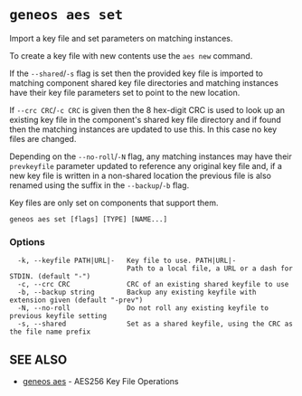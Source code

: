 # `geneos aes set`

Import a key file and set parameters on matching instances.

To create a key file with new contents use the `aes new` command.

If the `--shared`/`-s` flag is set then the provided key file is imported to matching component shared key file directories and matching instances have their key file parameters set to point to the new location.

If `--crc CRC`/`-c CRC` is given then the 8 hex-digit CRC is used to look up an existing key file in the component's shared key file directory and if found then the matching instances are updated to use this. In this case no key files are changed.

Depending on the `--no-roll`/`-N` flag, any matching instances may have their `prevkeyfile` parameter updated to reference any original key file and, if a new key file is written in a non-shared location the previous file is also renamed using the suffix in the `--backup`/`-b` flag.

Key files are only set on components that support them.

```text
geneos aes set [flags] [TYPE] [NAME...]
```

### Options

```text
  -k, --keyfile PATH|URL|-   Key file to use. PATH|URL|-
                             Path to a local file, a URL or a dash for STDIN. (default "-")
  -c, --crc CRC              CRC of an existing shared keyfile to use
  -b, --backup string        Backup any existing keyfile with extension given (default "-prev")
  -N, --no-roll              Do not roll any existing keyfile to previous keyfile setting
  -s, --shared               Set as a shared keyfile, using the CRC as the file name prefix
```

## SEE ALSO

* [geneos aes](geneos_aes.md)	 - AES256 Key File Operations
